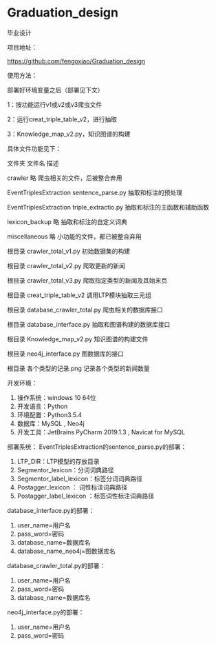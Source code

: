 # Graduation_design
毕业设计

项目地址：

https://github.com/fengoxiao/Graduation_design

使用方法：

部署好环境变量之后（部署见下文）

1：按功能运行v1或v2或v3爬虫文件

2：运行creat_triple_table_v2，进行抽取

3：Knowledge_map_v2.py，知识图谱的构建

具体文件功能见下：

文件夹	                  文件名	                描述

crawler	                略	                    爬虫相关的文件，后被整合弃用

EventTriplesExtraction	sentence_parse.py	     抽取和标注的预处理

EventTriplesExtraction  triple_extractio.py	     抽取和标注的主函数和辅助函数
			      
lexicon_backup	        略	                    抽取和标注的自定义词典

miscellaneous	          略	                    小功能的文件，都已被整合弃用

根目录	                 crawler_total_v1.py	  初始数据集的构建

根目录	                 crawler_total_v2.py	  爬取更新的新闻

根目录	                 crawler_total_v3.py	  爬取指定类型的新闻及其始末页

根目录	                 creat_triple_table_v2	调用LTP模块抽取三元组

根目录	                 database_crawler_total.py	爬虫相关的数据库接口

根目录	                 database_interface.py	抽取和图谱构建的数据库接口

根目录                	Knowledge_map_v2.py	    知识图谱的构建文件

根目录	                 neo4j_interface.py	    图数据库的接口

根目录	                各个类型的记录.png	     记录各个类型的新闻数量


开发环境：
1. 操作系统：windows 10 64位
2. 开发语言：Python
3. 环境配置：Python3.5.4
4. 数据库：MySQL , Neo4j
5. 开发工具：JetBrains PyCharm 2019.1.3 , Navicat for MySQL

部署系统：
EventTriplesExtraction的sentence_parse.py的部署：
1. LTP_DIR：LTP模型的存放目录
2. Segmentor_lexicon：分词词典路径
3. Segmentor_label_lexicon：标签分词词典路径
4. Postagger_lexicon ：  词性标注词典路径
5. Postagger_label_lexicon ：标签词性标注词典路径

database_interface.py的部署：
1. user_name=用户名
2. pass_word=密码
3. database_name=数据库名
4. database_name_neo4j=图数据库名

database_crawler_total.py的部署：
1. user_name=用户名
2. pass_word=密码
3. database_name=数据库名

neo4j_interface.py的部署：
1. user_name=用户名
2. pass_word=密码

